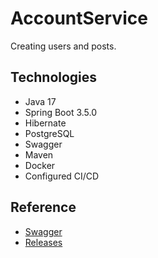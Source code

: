 # AccountService

Creating users and posts.

## Technologies

- Java 17
- Spring Boot 3.5.0
- Hibernate
- PostgreSQL
- Swagger
- Maven
- Docker
- Configured CI/CD

## Reference

- [Swagger](http://195.58.36.69:8080/swagger-ui/index.html#/)
- [Releases](CHANGELOG.md)